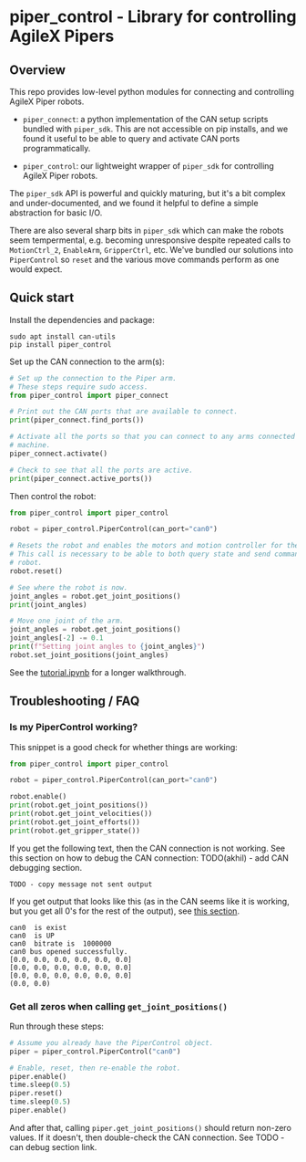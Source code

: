 # piper_control - Library for controlling AgileX Pipers

## Overview

This repo provides low-level python modules for connecting and controlling
AgileX Piper robots.

*   `piper_connect`: a python implementation of the CAN setup scripts bundled
    with `piper_sdk`. This are not accessible on pip installs, and we found it
    useful to be able to query and activate CAN ports programmatically.

*   `piper_control`:  our lightweight wrapper of `piper_sdk` for controlling
    AgileX Piper robots.

  The `piper_sdk` API is powerful and quickly maturing, but it's a bit complex
  and under-documented, and we found it helpful to define a simple abstraction
  for basic I/O.

  There are also several sharp bits in `piper_sdk` which can make the robots
  seem tempermental, e.g. becoming unresponsive despite repeated calls to
  `MotionCtrl_2`, `EnableArm`, `GripperCtrl`, etc. We've bundled our solutions
  into `PiperControl` so `reset` and the various move commands perform as one
  would expect.

## Quick start

Install the dependencies and package:

```shell
sudo apt install can-utils
pip install piper_control
```

Set up the CAN connection to the arm(s):

```python
# Set up the connection to the Piper arm.
# These steps require sudo access.
from piper_control import piper_connect

# Print out the CAN ports that are available to connect.
print(piper_connect.find_ports())

# Activate all the ports so that you can connect to any arms connected to your
# machine.
piper_connect.activate()

# Check to see that all the ports are active.
print(piper_connect.active_ports())
```

Then control the robot:

```python
from piper_control import piper_control

robot = piper_control.PiperControl(can_port="can0")

# Resets the robot and enables the motors and motion controller for the arm.
# This call is necessary to be able to both query state and send commands to the
# robot.
robot.reset()

# See where the robot is now.
joint_angles = robot.get_joint_positions()
print(joint_angles)

# Move one joint of the arm.
joint_angles = robot.get_joint_positions()
joint_angles[-2] -= 0.1
print(f"Setting joint angles to {joint_angles}")
robot.set_joint_positions(joint_angles)
```

See the [tutorial.ipynb][tutorial] for a longer walkthrough.

## Troubleshooting / FAQ

### Is my PiperControl working?

This snippet is a good check for whether things are working:

```python
from piper_control import piper_control

robot = piper_control.PiperControl(can_port="can0")

robot.enable()
print(robot.get_joint_positions())
print(robot.get_joint_velocities())
print(robot.get_joint_efforts())
print(robot.get_gripper_state())
```

If you get the following text, then the CAN connection is not working. See this
section on how to debug the CAN connection: TODO(akhil) - add CAN debugging
section.

```text
TODO - copy message not sent output
```

If you get output that looks like this (as in the CAN seems like it is working,
but you get all 0's for the rest of the output), see
[this section](#get-all-zeros-when-calling-get_joint_positions).

```text
can0  is exist
can0  is UP
can0  bitrate is  1000000
can0 bus opened successfully.
[0.0, 0.0, 0.0, 0.0, 0.0, 0.0]
[0.0, 0.0, 0.0, 0.0, 0.0, 0.0]
[0.0, 0.0, 0.0, 0.0, 0.0, 0.0]
(0.0, 0.0)
```

### Get all zeros when calling `get_joint_positions()`

Run through these steps:

```python
# Assume you already have the PiperControl object.
piper = piper_control.PiperControl("can0")

# Enable, reset, then re-enable the robot.
piper.enable()
time.sleep(0.5)
piper.reset()
time.sleep(0.5)
piper.enable()
```

And after that, calling `piper.get_joint_positions()` should return non-zero
values. If it doesn't, then double-check the CAN connection. See TODO -
can debug section link.

[tutorial]: <https://github.com/Reimagine-Robotics/piper_control/blob/main/tutorial.ipynb> "Tutorial"
